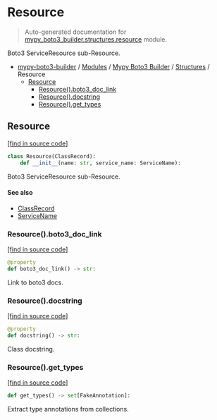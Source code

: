 # Resource

> Auto-generated documentation for [mypy_boto3_builder.structures.resource](https://github.com/vemel/mypy_boto3_builder/blob/main/mypy_boto3_builder/structures/resource.py) module.

Boto3 ServiceResource sub-Resource.

- [mypy-boto3-builder](../../README.md#mypy_boto3_builder) / [Modules](../../MODULES.md#mypy-boto3-builder-modules) / [Mypy Boto3 Builder](../index.md#mypy-boto3-builder) / [Structures](index.md#structures) / Resource
    - [Resource](#resource)
        - [Resource().boto3_doc_link](#resourceboto3_doc_link)
        - [Resource().docstring](#resourcedocstring)
        - [Resource().get_types](#resourceget_types)

## Resource

[[find in source code]](https://github.com/vemel/mypy_boto3_builder/blob/main/mypy_boto3_builder/structures/resource.py#L12)

```python
class Resource(ClassRecord):
    def __init__(name: str, service_name: ServiceName):
```

Boto3 ServiceResource sub-Resource.

#### See also

- [ClassRecord](class_record.md#classrecord)
- [ServiceName](../service_name.md#servicename)

### Resource().boto3_doc_link

[[find in source code]](https://github.com/vemel/mypy_boto3_builder/blob/main/mypy_boto3_builder/structures/resource.py#L32)

```python
@property
def boto3_doc_link() -> str:
```

Link to boto3 docs.

### Resource().docstring

[[find in source code]](https://github.com/vemel/mypy_boto3_builder/blob/main/mypy_boto3_builder/structures/resource.py#L39)

```python
@property
def docstring() -> str:
```

Class docstring.

### Resource().get_types

[[find in source code]](https://github.com/vemel/mypy_boto3_builder/blob/main/mypy_boto3_builder/structures/resource.py#L51)

```python
def get_types() -> set[FakeAnnotation]:
```

Extract type annotations from collections.
